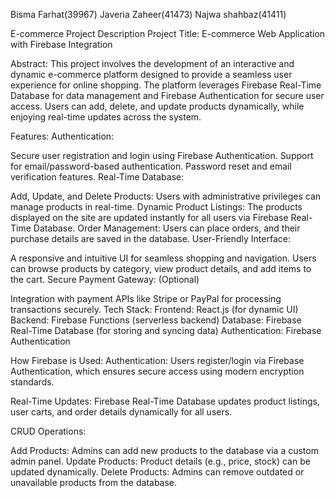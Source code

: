 Bisma Farhat(39967)
Javeria Zaheer(41473)
Najwa shahbaz(41411)

E-commerce Project Description
Project Title:
E-commerce Web Application with Firebase Integration

Abstract:
This project involves the development of an interactive and dynamic e-commerce platform designed to provide a seamless user experience for online shopping. The platform leverages Firebase Real-Time Database for data management and Firebase Authentication for secure user access. Users can add, delete, and update products dynamically, while enjoying real-time updates across the system.

Features:
Authentication:

Secure user registration and login using Firebase Authentication.
Support for email/password-based authentication.
Password reset and email verification features.
Real-Time Database:

Add, Update, and Delete Products: Users with administrative privileges can manage products in real-time.
Dynamic Product Listings: The products displayed on the site are updated instantly for all users via Firebase Real-Time Database.
Order Management: Users can place orders, and their purchase details are saved in the database.
User-Friendly Interface:

A responsive and intuitive UI for seamless shopping and navigation.
Users can browse products by category, view product details, and add items to the cart.
Secure Payment Gateway: (Optional)

Integration with payment APIs like Stripe or PayPal for processing transactions securely.
Tech Stack:
Frontend: React.js (for dynamic UI)
Backend: Firebase Functions (serverless backend)
Database: Firebase Real-Time Database (for storing and syncing data)
Authentication: Firebase Authentication

How Firebase is Used:
Authentication:
Users register/login via Firebase Authentication, which ensures secure access using modern encryption standards.

Real-Time Updates:
Firebase Real-Time Database updates product listings, user carts, and order details dynamically for all users.

CRUD Operations:

Add Products: Admins can add new products to the database via a custom admin panel.
Update Products: Product details (e.g., price, stock) can be updated dynamically.
Delete Products: Admins can remove outdated or unavailable products from the database.


